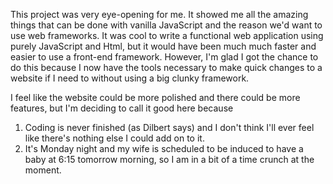 This project was very eye-opening for me. It showed me all the amazing things that can be done with vanilla JavaScript and the reason we'd want to use web frameworks. It was cool to write a functional web application using purely JavaScript and Html, but it would have been much much faster and easier to use a front-end framework. However, I'm glad I got the chance to do this because I now have the tools necessary to make quick changes to a website if I need to without using a big clunky framework. 

I feel like the website could be more polished and there could be more features, but I'm deciding to call it good here because 
1. Coding is never finished (as Dilbert says) and I don't think I'll ever feel like there's nothing else I could add on to it.
2. It's Monday night and my wife is scheduled to be induced to have a baby at 6:15 tomorrow morning, so I am in a bit of a time crunch at the moment.
